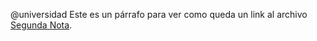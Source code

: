 @universidad
Este es un párrafo para ver como queda un link al archivo [Segunda Nota](Segunda_Nota.md).

